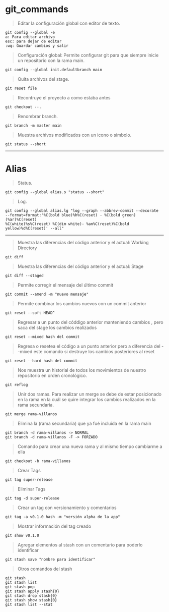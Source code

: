 # git_commands

> Editar la configuración global con editor de texto.

```
git config --global -e
a: Para editar archivo
esc: para dejar de editar
:wq: Guardar cambios y salir
```

> Configuración global: Permite configurar git para que siempre inicie un repositorio con la rama main.

```
git config --global init.defaultbranch main
```

> Quita archivos del stage.

```
git reset file
```

> Recontruye el proyecto a como estaba antes

```
git checkout --.
```

> Renombrar branch.

```
git branch -m master main
```

> Muestra archivos modificados con un icono o simbolo.

```
git status --short
```

---

# Alias

> Status.

```
git config --global alias.s "status --short"
```

> Log.

```
git config --global alias.lg "log --graph --abbrev-commit --decorate 
--format=format:'%C(bold blue)%h%C(reset) - %C(bold green)(%ar)%C(reset) 
%C(white)%s%C(reset) %C(dim white)- %an%C(reset)%C(bold yellow)%d%C(reset)' --all"
```

---

> Muestra las diferencias del código anterior y el actual: Working Directory

```
git diff
```

> Muestra las diferencias del código anterior y el actual: Stage

```
git diff --staged
```

> Permite corregir el mensaje del último commit

```
git commit --amend -m "nuevo mensaje"
```

> Permite combinar los cambios nuevos con un commit anterior

```
git reset --soft HEAD^ 
```

> Regresar a un punto del códdigo anterior manteniendo cambios , pero saca del stage los cambios realizados

```
git reset --mixed hash del commit
```

> Regresa o resetea el código a un punto anterior pero a diferencia del --mixed este comando si destruye los cambios posteriores al reset

```
git reset --hard hash del commit
```

> Nos muestra un historial de todos los movimientos de nuestro repositorio en orden cronológico.

```
git reflog
```

> Unir dos ramas. Para realizar un merge se debe de estar posicionado en la rama en la cuál se quire integrar los cambios realizados en la rama secundaria.

```
git merge rama-villanos
```

> Elimina la (rama secundaria) que ya fué incluida en la rama main

```
git branch -d rama-villanos -> NORMAL
git branch -d rama-villanos -F -> FORZADO
```

> Comando para crear una nueva rama y al mismo tiempo cambiarme a ella

```
git checkout -b rama-villanos
```

> Crear Tags

```
git tag super-release
```

> Eliminar Tags

```
git tag -d super-release
```

> Crear un tag con versionamiento y comentarios

```
git tag -a v0.1.0 hash -m "versión alpha de la app"
```

> Mostrar información del tag creado

```
git show v0.1.0
```

> Agregar elementos al stash con un comentario para poderlo identificar

```
git stash save "nombre para identificar"
```

> Otros comandos del stash

```
git stash
git stash list
git stash pop
git stash apply stash{0}
git stash drop stash{0}
git stash show stash{0}
git stash list --stat
```
